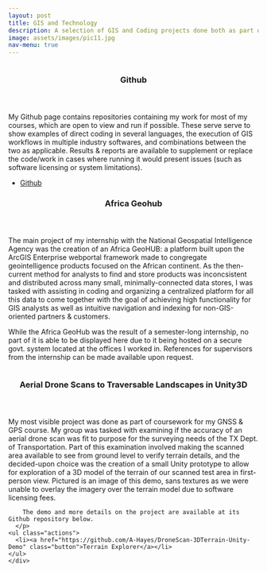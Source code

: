 ```yaml
---
layout: post
title: GIS and Technology
description: A selection of GIS and Coding projects done both as part of coursework or otherwise.
image: assets/images/pic11.jpg
nav-menu: true
---
```


<div id="main">

<section class="spotlights">

  <section id="git">
    <a href="generic.html" class="image">
      <img src="{% link assets/images/pic09.jpg %}" alt="" data-position="top center" />
    </a>
    <div class="content">
      <div class="inner">
      <header class="major">
        <h3>Github</h3>
      </header>
      <p>
      My Github page contains repositories containing my work for most of my courses, which are open to view and run if possible. These serve serve to show examples of direct coding in several languages, the execution of GIS workflows in multiple industry softwares, and combinations between the two  as applicable. Results & reports are available to supplement or replace the code/work in cases where running it would present issues (such as software licensing or system limitations). 
      </p>
      <ul class="actions">
        <li><a href="https://github.com/A-Hayes?tab=repositories" class="button">Github</a></li>
      </ul>
    </div>
  </section>

</section>


<section id="geohub">
  <div class="inner">
  <header class="major">
    <h3>Africa Geohub</h3>
  </header>
  <p>
    The main project of my internship with the National Geospatial Intelligence Agency was the creation of an Africa GeoHUB: a platform built upon the ArcGIS Enterprise webportal framework made to congregate geointelligence products focused on the African continent. As the then-current method for analysts to find and store products was inconcsistent and distributed across many small, minimally-connected data stores, I was tasked with assisting in coding and organizing a centralized platform for all this data to come together with the goal of achieving high functionality for GIS analysts as well as intuitive navigation and indexing for non-GIS-oriented partners & customers. 
  </p>
  <p>
    While the Africa GeoHub was the result of a semester-long internship, no part of it is able to be displayed here due to it being hosted on a secure govt. system located at the offices I worked in. References for supervisors from the internship can be made available upon request.
  </p>
  </div>
</section>

<section class="spotlights">

  <section id="bridge">
    <a href="generic.html" class="image">
      <img src="{% link assets/images/pic08.jpg %}" alt="" data-position="center center" />
    </a>
    <div class="content">
      <header class="major">
        <h3>Aerial Drone Scans to Traversable Landscapes in Unity3D</h3>
      </header>
      <p>
        My most visible project was done as part of coursework for my GNSS & GPS course. My group was tasked with examining if the accuracy of an aerial drone scan was fit to purpose for the surveying needs of the TX Dept. of Transportation. Part of this examination involved making the scanned area available to see from ground level to verify terrain details, and the decided-upon choice was the creation of a small Unity prototype to allow for exploration of a 3D model of the terrain of our scanned test area in first-person view. Pictured is an image of this demo, sans textures as we were unable to overlay the imagery over the terrain model due to software licensing fees. 
        
        The demo and more details on the project are available at its Github repository below. 
      </p>
    <ul class="actions">
      <li><a href="https://github.com/A-Hayes/DroneScan-3DTerrain-Unity-Demo" class="button">Terrain Explorer</a></li>
    </ul>
    </div>
  </section>

</section>

</div>